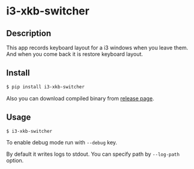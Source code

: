i3-xkb-switcher
===============

## Description

This app records keyboard layout for a i3 windows when you leave them.
And when you come back it is restore keyboard layout.

## Install

```bash
$ pip install i3-xkb-switcher
```

Also you can download compiled binary from [release page](https://github.com/inn0kenty/i3-xkb-switcher/releases).

## Usage

```bash
$ i3-xkb-switcher
```

To enable debug mode run with `--debug` key.

By default it writes logs to stdout. You can specify path by `--log-path` option.

